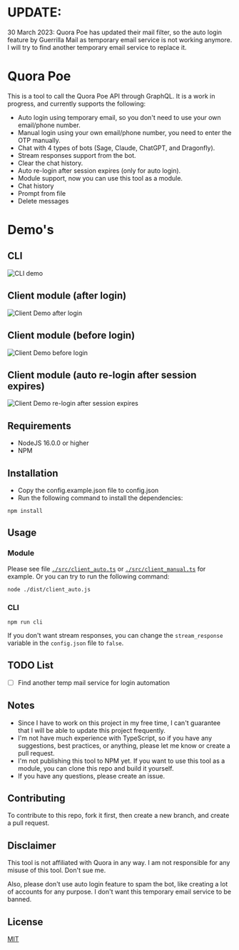 # UPDATE:
30 March 2023: Quora Poe has updated their mail filter, so the auto login feature by Guerrilla Mail as temporary email service is not working anymore. I will try to find another temporary email service to replace it.

# Quora Poe
This is a tool to call the Quora Poe API through GraphQL. It is a work in progress, and currently supports the following:
- Auto login using temporary email, so you don't need to use your own email/phone number.
- Manual login using your own email/phone number, you need to enter the OTP manually.
- Chat with 4 types of bots (Sage, Claude, ChatGPT, and Dragonfly).
- Stream responses support from the bot.
- Clear the chat history.
- Auto re-login after session expires (only for auto login).
- Module support, now you can use this tool as a module.
- Chat history 
- Prompt from file
- Delete messages 


# Demo's
## CLI
<p>
  <img alt="CLI demo" src="./demos/demo-converstation-cli.gif">
</p>

## Client module (after login)
<p>
  <img alt="Client Demo after login" src="./demos/demo-client-auto-after-login.gif">
</p>

## Client module (before login)
<p>
  <img alt="Client Demo before login" src="./demos/demo-client-auto-before-login.gif">
</p>

## Client module (auto re-login after session expires)
<p>
  <img alt="Client Demo re-login after session expires" src="./demos/demo-client-auto-re-login.gif">
</p>

## Requirements
- NodeJS 16.0.0 or higher
- NPM

## Installation
- Copy the config.example.json file to config.json
- Run the following command to install the dependencies:

```
npm install
```

## Usage
### Module
Please see file [`./src/client_auto.ts`](./src/client_auto.ts) or [`./src/client_manual.ts`](./src/client_manual.ts) for example.
Or you can try to run the following command:
```
node ./dist/client_auto.js
```
### CLI
```
npm run cli
```
If you don't want stream responses, you can change the `stream_response` variable in the `config.json` file to `false`.

## TODO List
- [ ] Find another temp mail service for login automation 

## Notes
- Since I have to work on this project in my free time, I can't guarantee that I will be able to update this project frequently.
- I'm not have much experience with TypeScript, so if you have any suggestions, best practices, or anything, please let me know or create a pull request.
- I'm not publishing this tool to NPM yet. If you want to use this tool as a module, you can clone this repo and build it yourself.
- If you have any questions, please create an issue.

## Contributing
To contribute to this repo, fork it first, then create a new branch, and create a pull request.

## Disclaimer
This tool is not affiliated with Quora in any way. I am not responsible for any misuse of this tool. 
Don't sue me.

Also, please don't use auto login feature to spam the bot, like creating a lot of accounts for any purpose. I don't want this temporary email service to be banned.

## License
[MIT](https://choosealicense.com/licenses/mit/)
